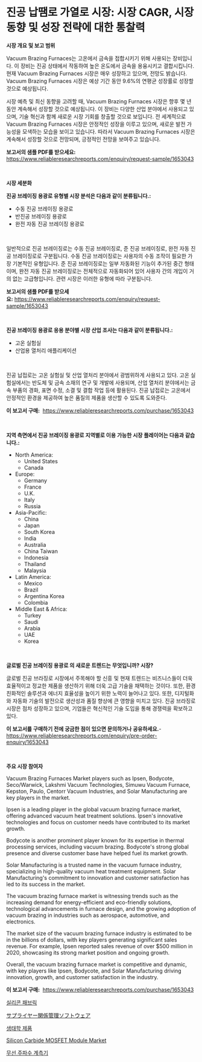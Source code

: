 <p><h1>진공 납땜로 가열로 시장: 시장 CAGR, 시장 동향 및 성장 전략에 대한 통찰력</h1></p><p><strong>시장 개요 및 보고 범위</strong></p>
<p><p>Vacuum Brazing Furnaces는 고온에서 금속을 접합시키기 위해 사용되는 장비입니다. 이 장비는 진공 상태에서 작동하여 높은 온도에서 금속을 용융시키고 결합시킵니다. 현재 Vacuum Brazing Furnaces 시장은 매우 성장하고 있으며, 전망도 밝습니다. Vacuum Brazing Furnaces 시장은 예상 기간 동안 9.6%의 연평균 성장률로 성장할 것으로 예상됩니다.</p><p>시장 예측 및 최신 동향을 고려할 때, Vacuum Brazing Furnaces 시장은 향후 몇 년 동안 계속해서 성장할 것으로 예상됩니다. 이 장비는 다양한 산업 분야에서 사용되고 있으며, 기술 혁신과 함께 새로운 시장 기회를 창출할 것으로 보입니다. 전 세계적으로 Vacuum Brazing Furnaces 시장은 안정적인 성장을 이루고 있으며, 새로운 발전 가능성을 모색하는 모습을 보이고 있습니다. 따라서 Vacuum Brazing Furnaces 시장은 계속해서 성장할 것으로 전망되며, 긍정적인 전망을 보여주고 있습니다.</p></p>
<p><strong>보고서의 샘플 PDF를 받으세요:</strong> <a href="https://www.reliableresearchreports.com/enquiry/request-sample/1653043">https://www.reliableresearchreports.com/enquiry/request-sample/1653043</a></p>
<p>&nbsp;</p>
<p><strong>시장 세분화</strong></p>
<p><strong>진공 브레이징 용광로 유형별 시장 분석은 다음과 같이 분류됩니다.:</strong></p>
<p><ul><li>수동 진공 브레이징 용광로</li><li>반진공 브레이징 용광로</li><li>완전 자동 진공 브레이징 용광로</li></ul></p>
<p>&nbsp;</p>
<p><p>일반적으로 진공 브레이징로는 수동 진공 브레이징로, 준 진공 브레이징로, 완전 자동 진공 브레이징로로 구분됩니다. 수동 진공 브레이징로는 사용자의 수동 조작이 필요한 가장 기본적인 유형입니다. 준 진공 브레이징로는 일부 자동화된 기능이 추가된 중간 형태이며, 완전 자동 진공 브레이징로는 전체적으로 자동화되어 있어 사용자 간의 개입이 거의 없는 고급형입니다. 관련 시장은 이러한 유형에 따라 구분됩니다.</p></p>
<p><strong>보고서의 샘플 PDF를 받으세요:</strong>&nbsp;<a href="https://www.reliableresearchreports.com/enquiry/request-sample/1653043">https://www.reliableresearchreports.com/enquiry/request-sample/1653043</a></p>
<p>&nbsp;</p>
<p><strong> 진공 브레이징 용광로 응용 분야별 시장 산업 조사는 다음과 같이 분류됩니다.:</strong></p>
<p><ul><li>고온 실험실</li><li>산업용 열처리 애플리케이션</li></ul></p>
<p>&nbsp;</p>
<p><p>진공 납접로는 고온 실험실 및 산업 열처리 분야에서 광범위하게 사용되고 있다. 고온 실험실에서는 반도체 및 금속 소재의 연구 및 개발에 사용되며, 산업 열처리 분야에서는 금속 부품의 경화, 표면 수정, 소결 및 결합 작업 등에 활용된다. 진공 납접로는 고온에서 안정적인 환경을 제공하여 높은 품질의 제품을 생산할 수 있도록 도와준다.</p></p>
<p><strong>이 보고서 구매:</strong>&nbsp; <a href="https://www.reliableresearchreports.com/purchase/1653043">https://www.reliableresearchreports.com/purchase/1653043</a></p>
<p>&nbsp;</p>
<p><strong>지역 측면에서 진공 브레이징 용광로 지역별로 이용 가능한 시장 플레이어는 다음과 같습니다.:</strong></p>
<p><ul>
    <li>
        North America:
        <ul>
            <li>United States</li>
            <li>Canada</li>
        </ul>
    </li>
    <li>
        Europe:
        <ul>
            <li>Germany</li>
            <li>France</li>
            <li>U.K.</li>
            <li>Italy</li>
            <li>Russia</li>
        </ul>
    </li>
    <li>
        Asia-Pacific:
        <ul>
            <li>China</li>
            <li>Japan</li>
            <li>South Korea</li>
            <li>India</li>
            <li>Australia</li>
            <li>China Taiwan</li>
            <li>Indonesia</li>
            <li>Thailand</li>
            <li>Malaysia</li>
        </ul>
    </li>
    <li>
        Latin America:
        <ul>
            <li>Mexico</li>
            <li>Brazil</li>
            <li>Argentina Korea</li>
            <li>Colombia</li>
        </ul>
    </li>
    <li>
        Middle East & Africa:
        <ul>
            <li>Turkey</li>
            <li>Saudi</li>
            <li>Arabia</li>
            <li>UAE</li>
            <li>Korea</li>
        </ul>
    </li>
    </ul></p>
<p>&nbsp;</p>
<p><strong>글로벌 진공 브레이징 용광로 의 새로운 트렌드는 무엇입니까? 시장?</strong></p>
<p><p>글로벌 진공 브라징로 시장에서 주목해야 할 신흥 및 현재 트렌드는 비즈니스들이 더욱 효율적이고 정교한 제품을 생산하기 위해 더욱 고급 기술을 채택하는 것이다. 또한, 환경 친화적인 솔루션과 에너지 효율성을 높이기 위한 노력이 늘어나고 있다. 또한, 디지털화와 자동화 기술의 발전으로 생산성과 품질 향상에 큰 영향을 미치고 있다. 진공 브라징로 시장은 점차 성장하고 있으며, 기업들은 혁신적인 기술 도입을 통해 경쟁력을 확보하고 있다.</p></p>
<p><strong>이 보고서를 구매하기 전에 궁금한 점이 있으면 문의하거나 공유하세요.</strong>- <a href="https://www.reliableresearchreports.com/enquiry/pre-order-enquiry/1653043">https://www.reliableresearchreports.com/enquiry/pre-order-enquiry/1653043</a></p>
<p>&nbsp;</p>
<p><strong>주요 시장 참여자</strong></p>
<p><p>Vacuum Brazing Furnaces Market players such as Ipsen, Bodycote, Seco/Warwick, Lakshmi Vacuum Technologies, Simuwu Vacuum Furnace, Kepston, Paulo, Centorr Vacuum Industries, and Solar Manufacturing are key players in the market.</p><p>Ipsen is a leading player in the global vacuum brazing furnace market, offering advanced vacuum heat treatment solutions. Ipsen's innovative technologies and focus on customer needs have contributed to its market growth.</p><p>Bodycote is another prominent player known for its expertise in thermal processing services, including vacuum brazing. Bodycote's strong global presence and diverse customer base have helped fuel its market growth.</p><p>Solar Manufacturing is a trusted name in the vacuum furnace industry, specializing in high-quality vacuum heat treatment equipment. Solar Manufacturing's commitment to innovation and customer satisfaction has led to its success in the market.</p><p>The vacuum brazing furnace market is witnessing trends such as the increasing demand for energy-efficient and eco-friendly solutions, technological advancements in furnace design, and the growing adoption of vacuum brazing in industries such as aerospace, automotive, and electronics.</p><p>The market size of the vacuum brazing furnace industry is estimated to be in the billions of dollars, with key players generating significant sales revenue. For example, Ipsen reported sales revenue of over $500 million in 2020, showcasing its strong market position and ongoing growth.</p><p>Overall, the vacuum brazing furnace market is competitive and dynamic, with key players like Ipsen, Bodycote, and Solar Manufacturing driving innovation, growth, and customer satisfaction in the industry.</p></p>
<p><strong>이 보고서 구매:</strong>&nbsp;&nbsp;<a href="https://www.reliableresearchreports.com/purchase/1653043">https://www.reliableresearchreports.com/purchase/1653043</a></p>
<p><p><a href="https://github.com/Maeennan456456/Market-Research-Report-List-1/blob/main/847228010573.md">실리콘 패브릭</a></p><p><a href="https://github.com/NashBeahan2023/Market-Research-Report-List-1/blob/main/222480511518.md">サプライヤー関係管理ソフトウェア</a></p><p><a href="https://github.com/royErdmtyan906778/Market-Research-Report-List-1/blob/main/162646410574.md">생태학 제품</a></p><p><a href="https://medium.com/@ikeschumm18/silicon-carbide-mosfet-module-market-furnishes-information-on-market-share-market-trends-and-a2550527e271">Silicon Carbide MOSFET Module Market</a></p><p><a href="https://medium.com/@leeusso5656/2024%EB%85%84%EB%B6%80%ED%84%B0-2031%EB%85%84%EA%B9%8C%EC%A7%80-%EC%98%88%EC%83%81%EB%90%98%EB%8A%94-%EB%AC%B4%EC%84%A0-%EC%A3%BC%ED%8C%8C%EC%88%98-%EA%B8%B0%EA%B8%B0-%EC%8B%9C%EC%9E%A5-%EB%B6%84%EC%84%9D-%EB%B0%8F-%EA%B7%9C%EB%AA%A8-%EC%98%88%EC%B8%A1-4960b9f299b3">무선 주파수 계측기</a></p></p>
